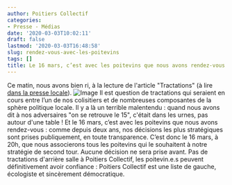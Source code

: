 ```yaml
---
author: Poitiers Collectif
categories:
- Presse - Médias
date: '2020-03-03T10:02:11'
draft: false
lastmod: '2020-03-03T16:48:58'
slug: rendez-vous-avec-les-poitevins
tags: []
title: Le 16 mars, c’est avec les poitevins que nous avons rendez-vous
---
```


Ce matin, nous avons bien ri, à la lecture de l'article "Tractations" (à lire [dans la presse locale](https://www.centre-presse.fr/article-732652-tractations.html)). ![Image](/images/2025/rendez-vous-avec-les-poitevins/that-girl-1024x630.jpg) Il est question de tractations qui seraient en cours entre l’un de nos colisitiers et de nombreuses composantes de la sphère politique locale. Il y a là un terrible malentendu : quand nous avons dit à nos adversaires "on se retrouve le 15", c'était dans les urnes, pas autour d'une table ! Et le 16 mars, c’est avec les poitevins que nous avons rendez-vous : comme depuis deux ans, nos décisions les plus stratégiques sont prises publiquement, en toute transparence. C’est donc le 16 mars, à 20h, que nous associerons tous les poitevins qui le souhaitent à notre stratégie de second tour. Aucune décision ne sera prise avant. Pas de tractations d'arrière salle à Poitiers Collectif, les poitevin.e.s peuvent définitivement avoir confiance : Poitiers Collectif est une liste de gauche, écologiste et sincèrement démocratique.
